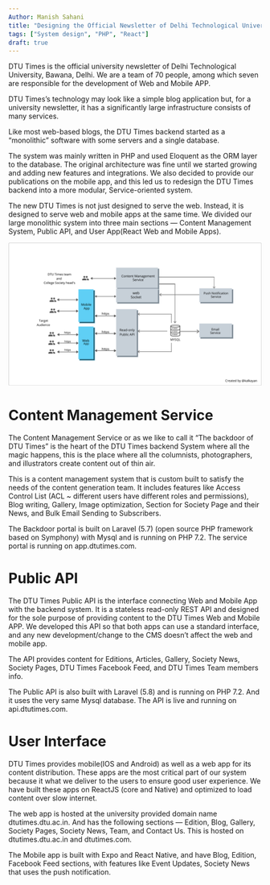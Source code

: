 ```yaml
---
Author: Manish Sahani
title: "Designing the Official Newsletter of Delhi Technological University"
tags: ["System design", "PHP", "React"]
draft: true
---
```


DTU Times is the official university newsletter of Delhi Technological University, Bawana, Delhi. We are a team of 70 people, among which seven are responsible for the development of Web and Mobile APP.


DTU Times’s technology may look like a simple blog application but, for a university newsletter, it has a significantly large infrastructure consists of many services.

Like most web-based blogs, the DTU Times backend started as a “monolithic” software with some servers and a single database.

The system was mainly written in PHP and used Eloquent as the ORM layer to the database. The original architecture was fine until we started growing and adding new features and integrations. We also decided to provide our publications on the mobile app, and this led us to redesign the DTU Times backend into a more modular, Service-oriented system.

The new DTU Times is not just designed to serve the web. Instead, it is designed to serve web and mobile apps at the same time. We divided our large monolithic system into three main sections — Content Management System, Public API, and User App(React Web and Mobile Apps).

![arch.png](images/arch.png)

# Content Management Service

The Content Management Service or as we like to call it “The backdoor of DTU Times” is the heart of the DTU Times backend System where all the magic happens, this is the place where all the columnists, photographers, and illustrators create content out of thin air.

This is a content management system that is custom built to satisfy the needs of the content generation team. It includes features like Access Control List (ACL ~ different users have different roles and permissions), Blog writing, Gallery, Image optimization, Section for Society Page and their News, and Bulk Email Sending to Subscribers.

The Backdoor portal is built on Laravel (5.7) (open source PHP framework based on Symphony) with Mysql and is running on PHP 7.2. The service portal is running on app.dtutimes.com.

# Public API

The DTU Times Public API is the interface connecting Web and Mobile App with the backend system. It is a stateless read-only REST API and designed for the sole purpose of providing content to the DTU Times Web and Mobile APP. We developed this API so that both apps can use a standard interface, and any new development/change to the CMS doesn’t affect the web and mobile app.

The API provides content for Editions, Articles, Gallery, Society News, Society Pages, DTU Times Facebook Feed, and DTU Times Team members info.

The Public API is also built with Laravel (5.8) and is running on PHP 7.2. And it uses the very same Mysql database. The API is live and running on api.dtutimes.com.

# User Interface

DTU Times provides mobile(IOS and Android) as well as a web app for its content distribution. These apps are the most critical part of our system because it what we deliver to the users to ensure good user experience. We have built these apps on ReactJS (core and Native) and optimized to load content over slow internet.

The web app is hosted at the university provided domain name dtutimes.dtu.ac.in. And has the following sections — Edition, Blog, Gallery, Society Pages, Society News, Team, and Contact Us. This is hosted on dtutimes.dtu.ac.in and dtutimes.com.

The Mobile app is built with Expo and React Native, and have Blog, Edition, Facebook Feed sections, with features like Event Updates, Society News that uses the push notification.